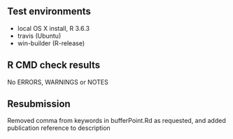 ## Test environments
* local OS X install, R 3.6.3
* travis (Ubuntu)
* win-builder (R-release)

## R CMD check results
No ERRORS, WARNINGS or NOTES

## Resubmission
Removed comma from keywords in bufferPoint.Rd as requested, and added publication reference to description


